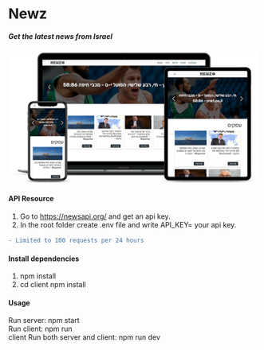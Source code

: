 # Newz
##### Get the latest news from Israel


<img src="client/src/assets/images/newz-smartmockup.png" width="500px"/>



#### API Resource
1. Go to https://newsapi.org/ and get an api key.
2. In the root folder create .env file and write API_KEY= your api key.
```diff
- Limited to 100 requests per 24 hours
```


#### Install dependencies
1. npm install
2. cd client npm install

#### Usage
Run server: npm start  
Run client: npm run  
client  Run both server and client: npm run dev


